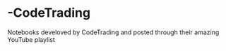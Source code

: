 # -CodeTrading
Notebooks develoved by CodeTrading and posted through their amazing YouTube playlist
